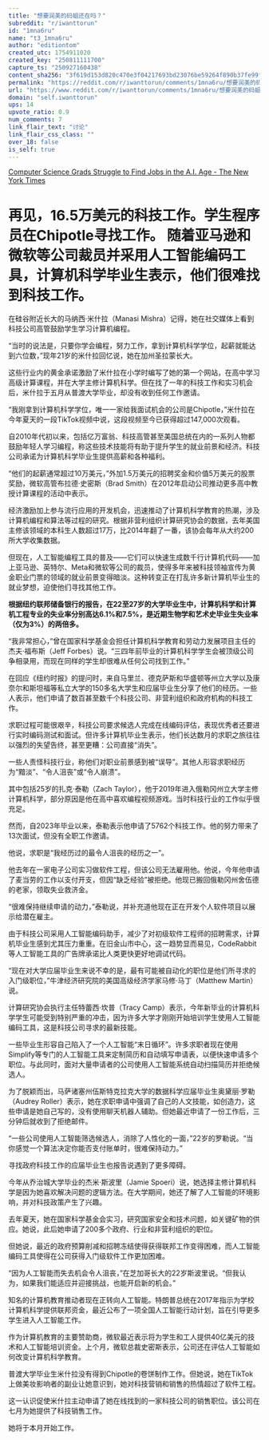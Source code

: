 ```yaml
---
title: "想要润美的码蛆还在吗？"
subreddit: "r/iwanttorun"
id: "1mna6ru"
name: "t3_1mna6ru"
author: "editiontom"
created_utc: 1754911020
created_key: "250811111700"
capture_ts: "250927160438"
content_sha256: "3f619d153d820c470e3f04217693bd23076be59264f890b37fe99fc08ffc24d7"
permalink: "https://reddit.com/r/iwanttorun/comments/1mna6ru/想要润美的码蛆还在吗/"
url: "https://www.reddit.com/r/iwanttorun/comments/1mna6ru/想要润美的码蛆还在吗/"
domain: "self.iwanttorun"
ups: 14
upvote_ratio: 0.9
num_comments: 7
link_flair_text: "讨论"
link_flair_css_class: ""
over_18: false
is_self: true
---
```


[Computer Science Grads Struggle to Find Jobs in the A.I. Age - The New
York
Times](https://www.nytimes.com/2025/08/10/technology/coding-ai-jobs-students.html#)

# 再见，16.5万美元的科技工作。学生程序员在Chipotle寻找工作。 随着亚马逊和微软等公司裁员并采用人工智能编码工具，计算机科学毕业生表示，他们很难找到科技工作。

在硅谷附近长大的马纳西·米什拉（Manasi
Mishra）记得，她在社交媒体上看到科技公司高管鼓励学生学习计算机编程。

“当时的说法是，只要你学会编程，努力工作，拿到计算机科学学位，起薪就能达到六位数，”现年21岁的米什拉回忆说，她在加州圣拉蒙长大。

这些行业内的黄金承诺激励了米什拉在小学时编写了她的第一个网站，在高中学习高级计算课程，并在大学主修计算机科学。但在找了一年的科技工作和实习机会后，米什拉于五月从普渡大学毕业，却没有收到任何工作邀请。

“我刚拿到计算机科学学位，唯一一家给我面试机会的公司是Chipotle，”米什拉在今年夏天的一段TikTok视频中说，这段视频至今已获得超过147,000次观看。

自2010年代初以来，包括亿万富翁、科技高管甚至美国总统在内的一系列人物都鼓励年轻人学习编程，称这些技术技能将有助于提升学生的就业前景和经济。科技公司承诺为计算机科学毕业生提供高薪和各种福利。

“他们的起薪通常超过10万美元，”外加1.5万美元的招聘奖金和价值5万美元的股票奖励，微软高管布拉德·史密斯（Brad
Smith）在2012年启动公司推动更多高中教授计算课程的活动中表示。

经济激励加上参与流行应用的开发机会，迅速推动了计算机科学教育的热潮，涉及计算机编程和算法等过程的研究。根据非营利组织计算研究协会的数据，去年美国主修该领域的本科生人数超过17万，比2014年翻了一番，该协会每年从大约200所大学收集数据。

但现在，人工智能编程工具的普及——它们可以快速生成数千行计算机代码——加上亚马逊、英特尔、Meta和微软等公司的裁员，使得多年来被科技领袖宣传为黄金职业门票的领域的就业前景变得暗淡。这种转变正在打乱许多新计算机毕业生的就业梦想，迫使他们寻找其他工作。

**根据纽约联邦储备银行的报告，在22至27岁的大学毕业生中，计算机科学和计算机工程专业的失业率分别高达6.1%和7.5%，是近期生物学和艺术史毕业生失业率（仅为3%）的两倍多。**

“我非常担心，”曾在国家科学基金会担任计算机科学教育和劳动力发展项目主任的杰夫·福布斯（Jeff
Forbes）说。“三四年前毕业的计算机科学学生会被顶级公司争相录用，而现在同样的学生却很难从任何公司找到工作。”

在回应《纽约时报》的提问时，来自马里兰、德克萨斯和华盛顿等州立大学以及康奈尔和斯坦福等私立大学的150多名大学生和应届毕业生分享了他们的经历。一些人表示，他们申请了数百甚至数千个科技公司、非营利组织和政府机构的科技工作。

求职过程可能很艰辛，科技公司要求候选人完成在线编码评估，表现优秀者还要进行实时编码测试和面试。但许多计算机毕业生表示，他们长达数月的求职之旅往往以强烈的失望告终，甚至更糟：公司直接“消失”。

一些人责怪科技行业，称他们对职业前景感到被“误导”。其他人形容求职经历为“黯淡”、“令人沮丧”或“令人崩溃”。

其中包括25岁的扎克·泰勒（Zach
Taylor），他于2019年进入俄勒冈州立大学主修计算机科学，部分原因是他在高中喜欢编程视频游戏。当时科技行业的工作似乎很充足。

然而，自2023年毕业以来，泰勒表示他申请了5762个科技工作。他的努力带来了13次面试，但没有全职工作邀请。

他说，求职是“我经历过的最令人沮丧的经历之一”。

他去年在一家电子公司实习做软件工程，但该公司无法雇用他。他说，今年他申请了麦当劳的工作以支付开支，但因“缺乏经验”被拒绝。他现已搬回俄勒冈州舍伍德的老家，领取失业救济金。

“很难保持继续申请的动力，”泰勒说，并补充道他现在正在开发个人软件项目以展示给潜在雇主。

由于科技公司采用人工智能编码助手，减少了对初级软件工程师的招聘需求，计算机毕业生感到尤其压力重重。在旧金山市中心，这一趋势显而易见，CodeRabbit等人工智能工具的广告牌承诺比人类更快更好地调试代码。

“现在对大学应届毕业生来说不幸的是，最有可能被自动化的职位是他们所寻求的入门级职位，”牛津经济研究院的美国高级经济学家马修·马丁（Matthew
Martin）说。

计算研究协会执行主任特蕾西·坎普（Tracy
Camp）表示，今年新毕业的计算机科学学生可能受到特别严重的冲击，因为许多大学才刚刚开始培训学生使用人工智能编码工具，这是科技公司寻求的最新技能。

一些毕业生形容自己陷入了一个人工智能“末日循环”。许多求职者现在使用Simplify等专门的人工智能工具来定制简历和自动填写申请表，以便快速申请多个职位。与此同时，面对大量申请者的公司使用人工智能系统自动扫描简历并拒绝候选人。

为了脱颖而出，马萨诸塞州伍斯特克拉克大学的数据科学应届毕业生奥黛丽·罗勒（Audrey
Roller）表示，她在求职申请中强调了自己的人文技能，如创造力，这些申请是她自己写的，没有使用聊天机器人辅助。但她最近申请了一份工作后，三分钟后就收到了拒绝邮件。

“一些公司使用人工智能筛选候选人，消除了人性化的一面，”22岁的罗勒说。“当你感觉一个算法决定你能否支付账单时，很难保持动力。”

寻找政府科技工作的应届毕业生也报告说遇到了更多障碍。

今年从乔治城大学毕业的杰米·斯波里（Jamie
Spoeri）说，她选择主修计算机科学是因为她喜欢解决问题的逻辑方法。在大学期间，她还了解了人工智能的环境影响，并对科技政策产生了兴趣。

去年夏天，她在国家科学基金会实习，研究国家安全和技术问题，如关键矿物的供应。她说，此后她申请了200多个政府、行业和非营利组织的职位。

但她说，最近的政府预算削减和招聘冻结使得获得联邦工作变得困难，而人工智能编码工具使得在公司获得入门级软件工作更加困难。

“因为人工智能而失去机会令人沮丧，”在芝加哥长大的22岁斯波里说。“但我认为，如果我们能适应并迎接挑战，也能开启新的机会。”

知名的计算机教育推动者现在正转向人工智能。特朗普总统在2017年指示为学校计算机科学提供联邦资金，最近公布了一项全国人工智能行动计划，旨在引导更多学生进入人工智能工作。

作为计算机教育的主要赞助商，微软最近表示将为学生和工人提供40亿美元的技术和人工智能培训资金。上个月，微软总裁史密斯表示，公司还在评估人工智能如何改变计算机科学教育。

普渡大学毕业生米什拉没有得到Chipotle的卷饼制作工作。但她说，她在TikTok上做美妆影响者的副业让她意识到，她对科技营销和销售的热情超过了软件工程。

这一认识促使米什拉主动申请了她在线找到的一家科技公司的销售职位。该公司在七月为她提供了科技销售工作。

她将于本月开始工作。
